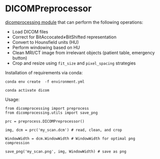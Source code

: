 # DICOMPreprocessor

[dicomprocessing module](dicomprocessing/) that can perform the following operations:

* Load DICOM files
* Correct for BitAccocated≠BitShifted representation
* Convert to Hounsfield units (HU)
* Perform windowing based on HU
* Clean MRI/CT image from irrelevant objects (patient table, emergency button)
* Crop and resize using `fit_size` and `pixel_spacing` strategies

Installation of requirements via conda:

```
conda env create  -f environment.yml

conda activate dicom
```

Usage:

```
from dicomprocessing import preprocess
from dicomprocessing.utils import save_png

prc = preprocess.DICOMPreprocessor()

img, dcm = prc('my_scan.dcm') # read, clean, and crop

WindowWidth = dcm.WindowWidth # WindowWidth for optimal png compression

save_png('my_scan.png', img, WindowWidth) # save as png
```